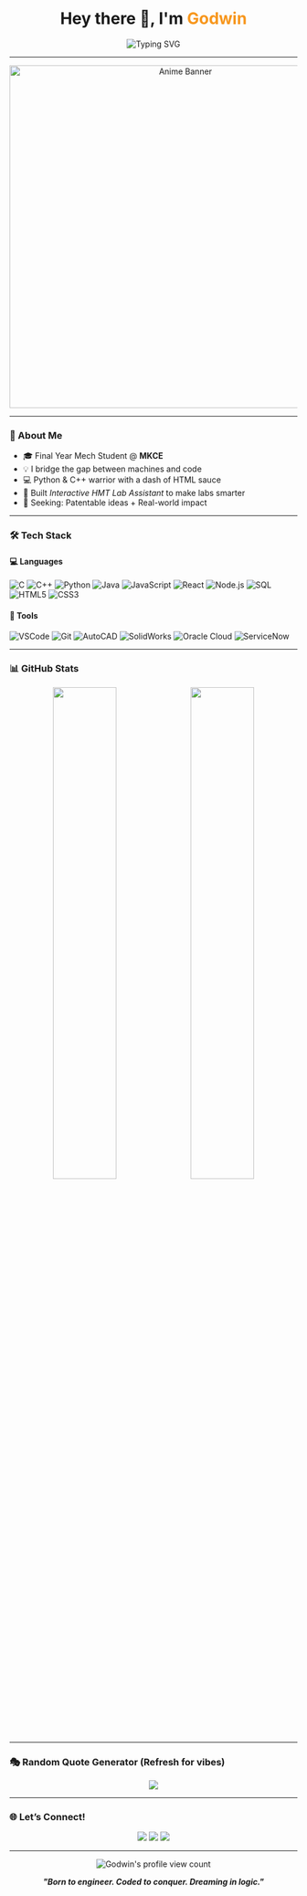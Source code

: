 <h1 align="center">Hey there 👋, I'm <span style="color:#F7971E;">Godwin</span></h1>
<p align="center">
  <img src="https://readme-typing-svg.herokuapp.com?font=Fira+Code&weight=500&size=24&pause=1000&color=F7F7F7&center=true&vCenter=true&width=500&lines=Mechanical+Engineer+%F0%9F%9A%97;Problem+Solver+%F0%9F%A7%90;CodeChef+Silver+%E2%9A%99%EF%B8%8F;Aspiring+Full-Stack+Dev+%F0%9F%92%BB;Learning+Never+Stops+%E2%9C%A8" alt="Typing SVG" />
</p>

---

<p align="center">
  <img src="https://i.imgur.com/q3QjDgI.gif" width="600" alt="Anime Banner" />
</p>

---

### 🧭 About Me
- 🎓 Final Year Mech Student @ **MKCE**
- 💡 I bridge the gap between machines and code
- 💻 Python & C++ warrior with a dash of HTML sauce
- 🧪 Built *Interactive HMT Lab Assistant* to make labs smarter
- 🌟 Seeking: Patentable ideas + Real-world impact

---

### 🛠️ Tech Stack

#### 💻 Languages  
![C](https://img.shields.io/badge/-C-05122A?style=flat&logo=c&logoColor=A8B9CC)
![C++](https://img.shields.io/badge/-C++-05122A?style=flat&logo=c%2B%2B&logoColor=00599C)
![Python](https://img.shields.io/badge/-Python-05122A?style=flat&logo=python)
![Java](https://img.shields.io/badge/-Java-05122A?style=flat&logo=java&logoColor=F89820)
![JavaScript](https://img.shields.io/badge/-JavaScript-05122A?style=flat&logo=javascript)
![React](https://img.shields.io/badge/-React-05122A?style=flat&logo=react)
![Node.js](https://img.shields.io/badge/-Node.js-05122A?style=flat&logo=node.js)
![SQL](https://img.shields.io/badge/-SQL-05122A?style=flat&logo=mysql)
![HTML5](https://img.shields.io/badge/-HTML5-05122A?style=flat&logo=html5)
![CSS3](https://img.shields.io/badge/-CSS3-05122A?style=flat&logo=css3)

#### 🧰 Tools  
![VSCode](https://img.shields.io/badge/-VSCode-05122A?style=flat&logo=visual-studio-code&logoColor=007ACC)
![Git](https://img.shields.io/badge/-Git-05122A?style=flat&logo=git)
![AutoCAD](https://img.shields.io/badge/-AutoCAD-05122A?style=flat&logo=autodesk)
![SolidWorks](https://img.shields.io/badge/-SolidWorks-05122A?style=flat&logo=solidworks&logoColor=E40C2B)
![Oracle Cloud](https://img.shields.io/badge/-Oracle%20Cloud-05122A?style=flat&logo=oracle)
![ServiceNow](https://img.shields.io/badge/-ServiceNow-05122A?style=flat&logo=servicenow)

---

### 📊 GitHub Stats

<p align="center">
  <img width="47%" src="https://github-readme-stats.vercel.app/api?username=GodwinRufues&show_icons=true&theme=tokyonight" />
  <img width="47%" src="https://github-readme-streak-stats.herokuapp.com/?user=GodwinRufues&theme=tokyonight" />
</p>

---

### 🎭 Random Quote Generator (Refresh for vibes)

<p align="center">
  <img src="https://quotes-github-readme.vercel.app/api?type=horizontal&theme=dark" />
</p>

---

### 🌐 Let’s Connect!

<p align="center">
  <a href="https://www.linkedin.com/in/godwin-rufues-c-51bb10259"><img src="https://img.shields.io/badge/-LinkedIn-0A66C2?style=for-the-badge&logo=linkedin&logoColor=white"/></a>
  <a href="https://www.instagram.com/rufues_alonzo"><img src="https://img.shields.io/badge/-Instagram-E4405F?style=for-the-badge&logo=instagram&logoColor=white"/></a>
  <a href="mailto:godwinrufues2004@gmail.com"><img src="https://img.shields.io/badge/-Gmail-D14836?style=for-the-badge&logo=gmail&logoColor=white"/></a>
</p>

---

<p align="center">
  <img src="https://komarev.com/ghpvc/?username=GodwinRufues&label=Profile%20views&color=0e75b6&style=flat" alt="Godwin's profile view count" />
</p>

<p align="center"><b><i>"Born to engineer. Coded to conquer. Dreaming in logic."</i></b></p>
